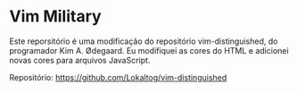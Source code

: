 # Vim Military

Este reporsitório é uma modificação do repositório vim-distinguished, do programador Kim A. Ødegaard. Eu modifiquei as cores do HTML e adicionei novas cores para arquivos JavaScript.

Repositório: https://github.com/Lokaltog/vim-distinguished
